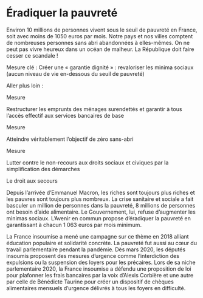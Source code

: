 # Éradiquer la pauvreté

<div class="admonition note">

Environ 10 millions de personnes vivent sous le seuil de pauvreté en
France, soit avec moins de 1050 euros par mois. Notre pays et nos villes
comptent de nombreuses personnes sans abri abandonnées à elles-mêmes. On
ne peut pas vivre heureux dans un océan de malheur. La République doit
faire cesser ce scandale !

</div>

Mesure clé : Créer une « garantie dignité » : revaloriser les minima
sociaux (aucun niveau de vie en-dessous du seuil de pauvreté)

Aller plus loin :

<div class="admonition">

Mesure

Restructurer les emprunts des ménages surendettés et garantir à tous
l’accès effectif aux services bancaires de base

</div>

<div class="admonition">

Mesure

Atteindre véritablement l’objectif de zéro sans-abri

</div>

<div class="admonition">

Mesure

Lutter contre le non-recours aux droits sociaux et civiques par la
simplification des démarches

</div>

<div class="admonition note">

Le droit aux secours

Depuis l’arrivée d’Emmanuel Macron, les riches sont toujours plus riches
et les pauvres sont toujours plus nombreux. La crise sanitaire et
sociale a fait basculer un million de personnes dans la pauvreté, 8
millions de personnes ont besoin d’aide alimentaire. Le Gouvernement,
lui, refuse d’augmenter les minimas sociaux. L’Avenir en commun propose
d’éradiquer la pauvreté en garantissant à chacun 1 063 euros par mois
minimum.

La France insoumise a mené une campagne sur ce thème en 2018 alliant
éducation populaire et solidarité concrète. La pauvreté fut aussi au
cœur du travail parlementaire pendant la pandémie. Dès mars 2020, les
députés insoumis proposent des mesures d’urgence comme l’interdiction
des expulsions ou la suspension des loyers pour les précaires. Lors de
sa niche parlementaire 2020, la France insoumise a défendu une
proposition de loi pour plafonner les frais bancaires par la voix
d’Alexis Corbière et une autre par celle de Bénédicte Taurine pour créer
un dispositif de chèques alimentaires mensuels d’urgence délivrés à tous
les foyers en difficulté.

</div>
